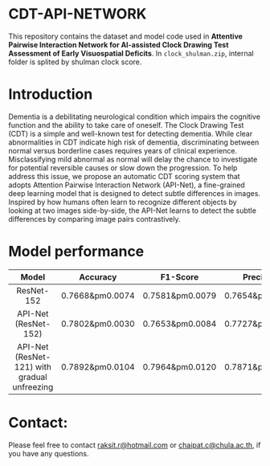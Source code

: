 # CDT-API-NETWORK

This repository contains the dataset and model code used in  **Attentive Pairwise Interaction Network for AI-assisted Clock Drawing Test Assessment of Early Visuospatial Deficits**.
In `clock_shulman.zip`, internal folder is splited by shulman clock score.

# Introduction
Dementia is a debilitating neurological condition which impairs the cognitive function and the ability to take care of oneself. The Clock Drawing Test (CDT) is a simple and well-known test for detecting dementia. While clear abnormalities in CDT indicate high risk of dementia, discriminating between normal versus borderline cases requires years of clinical experience. Misclassifying mild abnormal as normal will delay the chance to investigate for potential reversible causes or slow down the progression.
To help address this issue, we propose an automatic CDT scoring system that adopts Attention Pairwise Interaction Network (API-Net), a fine-grained deep learning model that is designed to detect subtle differences in images.
Inspired by how humans often learn to recognize different objects by looking at two images side-by-side, the API-Net learns to detect the subtle differences by comparing image pairs contrastively.

# Model performance
| Model | Accuracy | F1-Score | Precision | Recall |
| :-----: | :---: | :---: | :---: | :---: |
| ResNet-152  | 0.7668&pm0.0074  | 0.7581&pm0.0079   | 0.7654&pm0.0080   | 0.7668&pm0.0074   |
| API-Net (ResNet-152)  | 0.7802&pm0.0030 | 0.7653&pm0.0084 | 0.7727&pm0.0057 | 0.7743&pm0.0054 |
| API-Net (ResNet-121) with gradual unfreezing  | 0.7892&pm0.0104  | 0.7964&pm0.0120  | 0.7871&pm0.0108  | 0.7892&pm0.0104  |

# Contact:
Please feel free to contact raksit.r@hotmail.com or chaipat.c@chula.ac.th, if you have any questions.